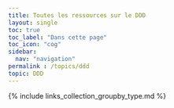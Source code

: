 ```yaml
---
title: Toutes les ressources sur le DDD
layout: single
toc: true
toc_label: "Dans cette page"
toc_icon: "cog"
sidebar:
  nav: "navigation"
permalink : /topics/ddd
topic: DDD
---
```


{% include links_collection_groupby_type.md %}